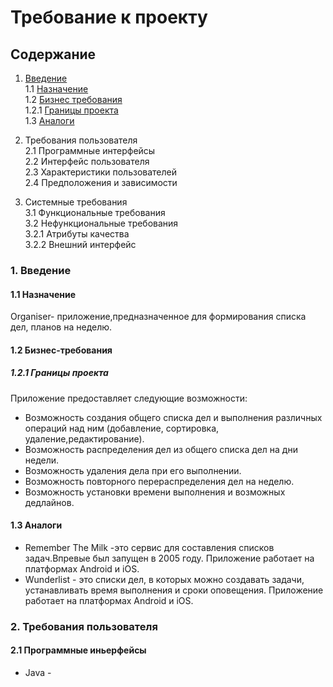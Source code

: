 # Требование к проекту

## Содержание

1. [Введение](https://github.com/Yakimovich12/TRITPOProject/blob/main/Document/SRS.md#1-%D0%B2%D0%B2%D0%B5%D0%B4%D0%B5%D0%BD%D0%B8%D0%B5)  
1.1 [Назначение](https://github.com/Yakimovich12/TRITPOProject/blob/main/Document/SRS.md#11-%D0%BD%D0%B0%D0%B7%D0%BD%D0%B0%D1%87%D0%B5%D0%BD%D0%B8%D0%B5)  
1.2 [Бизнес требования](https://github.com/Yakimovich12/TRITPOProject/blob/main/Document/SRS.md#12-%D0%B1%D0%B8%D0%B7%D0%BD%D0%B5%D1%81-%D1%82%D1%80%D0%B5%D0%B1%D0%BE%D0%B2%D0%B0%D0%BD%D0%B8%D1%8F)  
1.2.1 [Границы проекта](https://github.com/Yakimovich12/TRITPOProject/blob/main/Document/SRS.md#121-%D0%B3%D1%80%D0%B0%D0%BD%D0%B8%D1%86%D1%8B-%D0%BF%D1%80%D0%BE%D0%B5%D0%BA%D1%82%D0%B0)  
1.3 [Аналоги]()  

2. Требования пользователя  
2.1 Программные интерфейсы  
2.2 Интерфейс пользователя  
2.3 Характеристики пользователей  
2.4 Предположения и зависимости  

3. Системные требования  
3.1 Функциональные требования  
3.2 Нефункциональные требования  
3.2.1 Атрибуты качества  
3.2.2 Внешний интерфейс  

### 1. Введение

#### 1.1 Назначение
Organiser- приложение,предназначенное для формирования списка дел, планов на неделю.

#### 1.2 Бизнес-требования

##### 1.2.1 Границы проекта

Приложение предоставляет следующие возможности:
* Возможность создания общего списка дел и выполнения различных операций над ним (добавление, сортировка, удаление,редактирование).
* Возможность распределения дел из общего списка дел на дни недели.
* Возможность удаления дела при его выполнении.
* Возможность повторного перераспределения дел на неделю.
* Возможность установки времени выполнения и возможных дедлайнов.

#### 1.3 Аналоги

* Remember The Milk -это сервис для составления списков задач.Впревые был запущен в 2005 году. Приложение работает на платформах Android и iOS.
* Wunderlist - это списки дел, в которых можно создавать задачи, устанавливать время выполнения и сроки оповещения. Приложение работает на платформах Android и iOS.

### 2. Требования пользователя

#### 2.1 Программные иньерфейсы

* Java -

